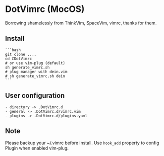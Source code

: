 # DotVimrc (MocOS)
Borrowing shamelessly from ThinkVim, SpaceVim, vimrc, thanks for them.
## Install
	```bash
	git clone ....
	cd CDotVimrc
	# or use vim-plug (default)
	sh generate_vimrc.sh
	# plug manager with dein.vim
	# sh generate_vimrc.sh dein
	```
## User configuration
	- directory -> .DotVimrc.d
	- general -> .DotVimrc.d/vimrc.vim
	- plugins -> .DotVimrc.d/plugins.yaml

## Note
Please backup your ~/.vimrc before install.
Use `hook_add` property to config Plugin when enabled vim-plug.

